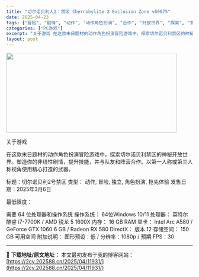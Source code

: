 ```yaml
---
title: "切尔诺贝利人2：禁区 Chernobylite 2 Exclusion Zone v60075"
date: 2025-04-23
tags: ["冒险", "剧情", "动作", "动作角色扮演", "合作", "开放世界", "探索", "末日", "独立", "第一人称"]
categories: ["PC游戏"]
excerpt: "关于游戏 在这款末日题材的动作角色扮演冒险游戏中，探索切尔诺贝利禁区的神秘开放世界。塑造你的非线性剧情，提升技能，并与队友和阵营合作。以第一人称或第三人称视角使用精心打造的武器。 标题：切尔诺贝利2号禁区 类型： 动作, 冒险, 独立, 角色扮演, 抢先体验 发售日期：2025年3月6日 最低限度：&hellip;"
layout: post
---
```


<img class="aligncenter size-full wp-image-11919" src="https://2cy.202588.cn/wp-content/uploads/2025/04/2025042310552663.webp" alt="" width="460" height="215" />

关于游戏

在这款末日题材的动作角色扮演冒险游戏中，探索切尔诺贝利禁区的神秘开放世界。塑造你的非线性剧情，提升技能，并与队友和阵营合作。以第一人称或第三人称视角使用精心打造的武器。

标题：切尔诺贝利2号禁区
类型： 动作, 冒险, 独立, 角色扮演, 抢先体验
发售日期：2025年3月6日

最低限度：

需要 64 位处理器和操作系统
操作系统： 64位Windows 10/11
处理器： 英特尔酷睿 i7-7700K / AMD 锐龙 5 1600X
内存： 16 GB RAM
显卡： Intel Arc A580 / GeForce GTX 1060 6 GB / Radeon RX 580
DirectX： 版本 12
存储空间： 150 GB 可用空间
附加说明： 图形预设：低 / 分辨率：1080p / 预期 FPS：30

---
📖 **下载地址/原文地址：** 本文最初发布于我的博客网站：[https://2cy.202588.cn/2025/04/11931/](https://2cy.202588.cn/2025/04/11931/)
